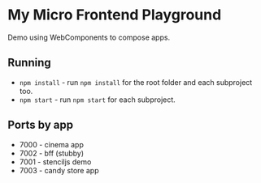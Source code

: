 # My Micro Frontend Playground

Demo using WebComponents to compose apps.

## Running

* `npm install` - run `npm install` for the root folder and each subproject too.
* `npm start` - run `npm start` for each subproject.

## Ports by app

* 7000 - cinema app
* 7002 - bff (stubby)
* 7001 - stenciljs demo
* 7003 - candy store app
